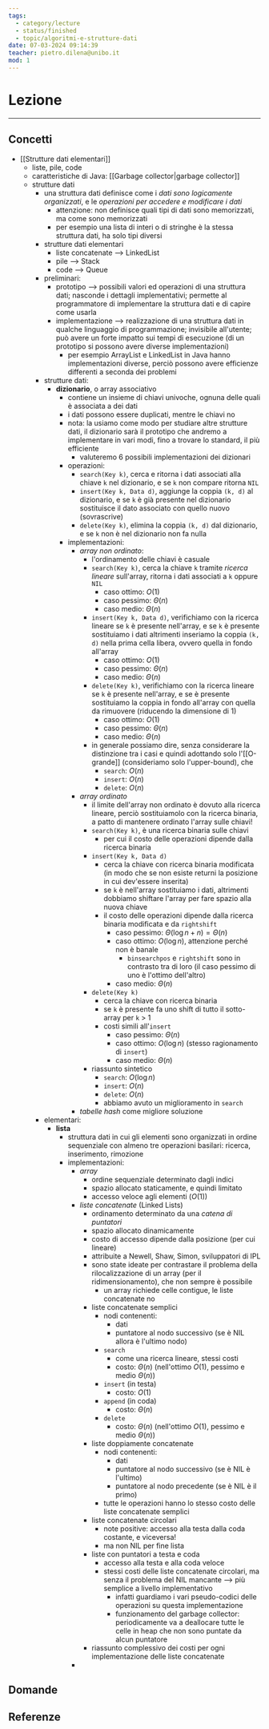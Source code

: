 ```yaml
---
tags:
  - category/lecture
  - status/finished
  - topic/algoritmi-e-strutture-dati
date: 07-03-2024 09:14:39
teacher: pietro.dilena@unibo.it
mod: 1
---
```

# Lezione
---
## Concetti
- [[Strutture dati elementari]]
	- liste, pile, code
	- caratteristiche di Java: [[Garbage collector|garbage collector]]
	- strutture dati
		- una struttura dati definisce come i _dati sono logicamente organizzati_, e le _operazioni per accedere e modificare i dati_
			- attenzione: non definisce quali tipi di dati sono memorizzati, ma come sono memorizzati
			- per esempio una lista di interi o di stringhe è la stessa struttura dati, ha solo tipi diversi
		- strutture dati elementari
			- liste concatenate --> LinkedList
			- pile --> Stack
			- code --> Queue
		- preliminari:
			- prototipo --> possibili valori ed operazioni di una struttura dati; nasconde i dettagli implementativi; permette al programmatore di implementare la struttura dati e di capire come usarla
			- implementazione --> realizzazione di una struttura dati in qualche linguaggio di programmazione; invisibile all'utente; può avere un forte impatto sui tempi di esecuzione (di un prototipo si possono avere diverse implementazioni)
				- per esempio ArrayList e LinkedList in Java hanno implementazioni diverse, perciò possono avere efficienze differenti a seconda dei problemi
		- strutture dati:
			- **dizionario**, o array associativo
				- contiene un insieme di chiavi univoche, ognuna delle quali è associata a dei dati
				- i dati possono essere duplicati, mentre le chiavi no
				- nota: la usiamo come modo per studiare altre strutture dati, il dizionario sarà il prototipo che andremo a implementare in vari modi, fino a trovare lo standard, il più efficiente
					- valuteremo 6 possibili implementazioni dei dizionari
				- operazioni:
					- `search(Key k)`, cerca e ritorna i dati associati alla chiave `k` nel dizionario, e se `k` non compare ritorna `NIL`
					- `insert(Key k, Data d)`, aggiunge la coppia `(k, d)` al dizionario, e se `k` è già presente nel dizionario sostituisce il dato associato con quello nuovo (sovrascrive)
					- `delete(Key k)`, elimina la coppia `(k, d)` dal dizionario, e se `k` non è nel dizionario non fa nulla
				- implementazioni:
					- _array non ordinato_:
						- l'ordinamento delle chiavi è casuale
						- `search(Key k)`, cerca la chiave `k` tramite _ricerca lineare_ sull'array, ritorna i dati associati a `k` oppure `NIL`
							- caso ottimo: $O(1)$
							- caso pessimo: $\Theta(n)$
							- caso medio: $\Theta(n)$
						- `insert(Key k, Data d)`, verifichiamo con la ricerca lineare se `k` è presente nell'array, e se `k` è presente sostituiamo i dati altrimenti inseriamo la coppia `(k, d)` nella prima cella libera, ovvero quella in fondo all'array
							- caso ottimo: $O(1)$
							- caso pessimo: $\Theta(n)$
							- caso medio: $\Theta(n)$
						- `delete(Key k)`, verifichiamo con la ricerca lineare se `k` è presente nell'array, e se è presente sostituiamo la coppia in fondo all'array con quella da rimuovere (riducendo la dimensione di 1)
							- caso ottimo: $O(1)$
							- caso pessimo: $\Theta(n)$
							- caso medio: $\Theta(n)$
						- in generale possiamo dire, senza considerare la distinzione tra i casi e quindi adottando solo l'[[O-grande]] (consideriamo solo l'upper-bound), che
							- `search`: $O(n)$
							- `insert`: $O(n)$
							- `delete`: $O(n)$
					- _array ordinato_
						- il limite dell'array non ordinato è dovuto alla ricerca lineare, perciò sostituiamolo con la ricerca binaria, a patto di mantenere ordinato l'array sulle chiavi!
						- `search(Key k)`, è una ricerca binaria sulle chiavi
							- per cui il costo delle operazioni dipende dalla ricerca binaria
						- `insert(Key k, Data d)`
							- cerca la chiave con ricerca binaria modificata (in modo che se non esiste returni la posizione in cui dev'essere inserita)
							- se `k` è nell'array sostituiamo i dati, altrimenti dobbiamo shiftare l'array per fare spazio alla nuova chiave
							- il costo delle operazioni dipende dalla ricerca binaria modificata e da `rightshift`
								- caso pessimo: $\Theta(\log{n} + n) = \Theta(n)$
								- caso ottimo: $O(\log{n})$, attenzione perché non è banale
									- `binsearchpos` e `rightshift` sono in contrasto tra di loro (il caso pessimo di uno è l'ottimo dell'altro)
								- caso medio: $\Theta(n)$
						- `delete(Key k)`
							- cerca la chiave con ricerca binaria
							- se `k` è presente fa uno shift di tutto il sotto-array per `k` > 1
							- costi simili all'`insert`
								- caso pessimo: $\Theta(n)$
								- caso ottimo: $O(\log{n})$ (stesso ragionamento di `insert`)
								- caso medio: $\Theta(n)$
						- riassunto sintetico
							- `search`: $O(\log{n})$
							- `insert`: $O(n)$
							- `delete`: $O(n)$
							- abbiamo avuto un miglioramento in `search`
					- _tabelle hash_ come migliore soluzione
		- elementari:
			- **lista**
				- struttura dati in cui gli elementi sono organizzati in ordine sequenziale con almeno tre operazioni basilari: ricerca, inserimento, rimozione
				- implementazioni:
					- _array_
						- ordine sequenziale determinato dagli indici
						- spazio allocato staticamente, e quindi limitato
						- accesso veloce agli elementi ($O(1)$)
					- _liste concatenate_ (Linked Lists)
						- ordinamento determinato da una _catena di puntatori_
						- spazio allocato dinamicamente
						- costo di accesso dipende dalla posizione (per cui lineare)
						- attribuite a Newell, Shaw, Simon, sviluppatori di IPL
						- sono state ideate per contrastare il problema della rilocalizzazione di un array (per il ridimensionamento), che non sempre è possibile
							- un array richiede celle contigue, le liste concatenate no
						- liste concatenate semplici
							- nodi contenenti:
								- dati
								- puntatore al nodo successivo (se è NIL allora è l'ultimo nodo)
							- `search`
								- come una ricerca lineare, stessi costi
								- costo: $\Theta(n)$ (nell'ottimo $O(1)$, pessimo e medio $\Theta(n)$)
							- `insert` (in testa)
								- costo: $O(1)$
							- `append` (in coda)
								- costo: $\Theta(n)$
							- `delete`
								- costo: $\Theta(n)$ (nell'ottimo $O(1)$, pessimo e medio $\Theta(n)$)
						- liste doppiamente concatenate
							- nodi contenenti:
								- dati
								- puntatore al nodo successivo (se è NIL è l'ultimo)
								- puntatore al nodo precedente (se è NIL è il primo)
							- tutte le operazioni hanno lo stesso costo delle liste concatenate semplici
						- liste concatenate circolari
							- note positive: accesso alla testa dalla coda costante, e viceversa!
							- ma non NIL per fine lista
						- liste con puntatori a testa e coda
							- accesso alla testa e alla coda veloce
							- stessi costi delle liste concatenate circolari, ma senza il problema del NIL mancante --> più semplice a livello implementativo
								- infatti guardiamo i vari pseudo-codici delle operazioni su questa implementazione
								- funzionamento del garbage collector: periodicamente va a deallocare tutte le celle in heap che non sono puntate da alcun puntatore
						- riassunto complessivo dei costi per ogni implementazione delle liste concatenate
					- 

## Domande

## Referenze
